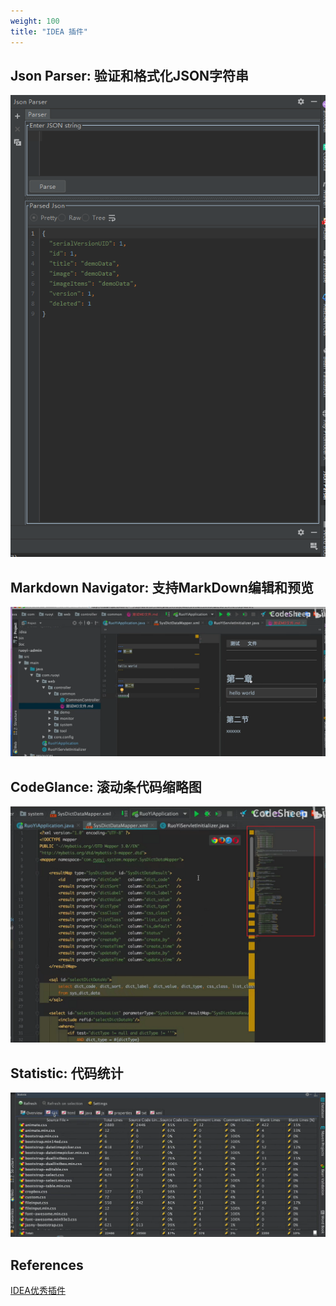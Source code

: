 ```yaml
---
weight: 100
title: "IDEA 插件"
---
```


## Json Parser: 验证和格式化JSON字符串
![](https://raw.githubusercontent.com/nctsc/resources/master/images/202304181124918.png)  

## Markdown Navigator: 支持MarkDown编辑和预览
![](https://raw.githubusercontent.com/nctsc/resources/master/images/202304181013253.png)  

## CodeGlance: 滚动条代码缩略图
![](https://raw.githubusercontent.com/nctsc/resources/master/images/202304181009621.png)  

## Statistic: 代码统计
![](https://raw.githubusercontent.com/nctsc/resources/master/images/202304181011145.png)  

## References
[IDEA优秀插件](https://blog.csdn.net/ckm545189391/article/details/125833561)  


